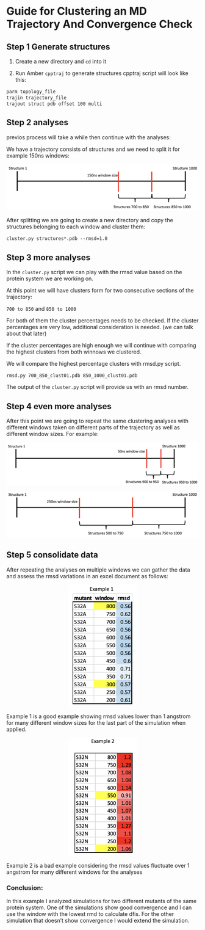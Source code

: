 # Guide for Clustering an MD Trajectory And Convergence Check

## Step 1 Generate structures

1. Create a new directory and `cd` into it 

2. Run Amber `cpptraj` to generate structures
cpptraj script will look like this: 

```
parm topology_file
trajin trajectory_file
trajout struct pdb offset 100 multi
```

## Step 2 analyses

previos process will take a while then continue with the analyses:

We have a trajectory consists of structures and we need to split it for example 150ns windows:

![Screenshot](images/image_1.png)

After splitting we are going to create a new directory and copy the structures belonging to each window and cluster them:

```
cluster.py structures*.pdb --rmsd=1.0
```

## Step 3 more analyses

In the `cluster.py` script we can play with the rmsd value based on the protein system we are working on.

At this point we will have clusters form for two consecutive sections of the trajectory: 

`700 to 850` and `850 to 1000`

For both of them the cluster percentages needs to be checked. If the cluster percentages are very low, additional consideration is needed. (we can talk about that later)

If the cluster percentages are high enough we will continue with comparing the highest clusters from both winnows we clustered.

We will compare the highest percentage clusters with rmsd.py script. 

```
rmsd.py 700_850_clust01.pdb 850_1000_clust01.pdb
```

The output of the `cluster.py` script will provide us with an rmsd number.

## Step 4 even more analyses

After this point we are going to repeat the same clustering analyses with different windows taken on different parts of the trajectory as well as different window sizes. For example:

![Screenshot](images/image_2.png)

![Screenshot](images/image_3.png)

## Step 5 consolidate data

After repeating the analyses on multiple windows we can gather the data and assess the rmsd variations in an excel document as follows:

<p align="center" width="100%">
    <img width="180" src="./images/image_4.png">
</p>

Example 1 is a good example showing rmsd values lower than 1 angstrom for many different window sizes for the last part of the simulation when applied.

<p align="center" width="100%">
    <img width="180" src="./images/image_5.png">
</p>

Example 2 is a bad example considering the rmsd values
fluctuate over 1 angstrom for many different windows for the analyses

### Conclusion: 

In this example I analyzed simulations for two different mutants of the same protein system. One of the simulations show good convergence and I can use the window with the lowest rmd to calculate dfis. For the other simulation that doesn’t show convergence I would extend the simulation.


